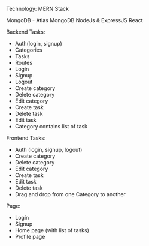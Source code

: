 Technology: MERN Stack

MongoDB - Atlas MongoDB
NodeJs & ExpressJS 
React

Backend Tasks:
- Auth(login, signup)
- Categories
- Tasks
- Routes
- Login
- Signup
- Logout
- Create category
- Delete category
- Edit category
- Create task
- Delete task
- Edit task
- Category contains list of task

Frontend Tasks:
- Auth (login, signup, logout)
- Create category
- Delete category
- Edit category
- Create task
- Edit task
- Delete task
- Drag and drop from one Category to another

Page:
- Login
- Signup
- Home page (with list of tasks)
- Profile page
